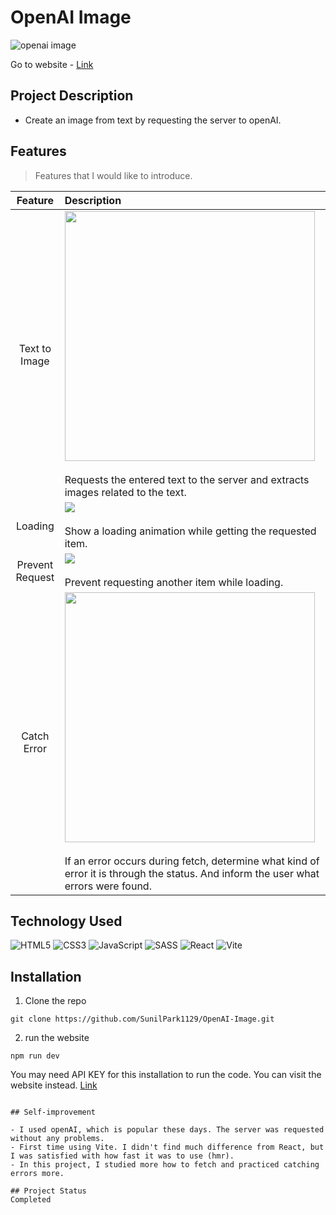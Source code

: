 # OpenAI Image
![openai image](https://user-images.githubusercontent.com/106734133/217092625-692658eb-7e13-4de7-bb2e-25aa116ec2d7.jpg)

Go to website - [Link](https://sp-ai-image.netlify.app/)

## Project Description

- Create an image from text by requesting the server to openAI.

## Features
> Features that I would like to introduce.

|Feature|Description|
|:--:|:--|
|Text to Image|<img src="https://user-images.githubusercontent.com/106734133/217093052-068595f5-a23b-4c35-9f66-48e9e520fe76.jpg" height="400"><br><br>Requests the entered text to the server and extracts images related to the text.|
|Loading|<img src="https://user-images.githubusercontent.com/106734133/217094186-91f45a16-2bd8-4d17-96f7-2c88561a162d.jpg"><br><br>Show a loading animation while getting the requested item.|
|Prevent Request|<img src="https://user-images.githubusercontent.com/106734133/217094633-3dba2d21-d5b5-463e-92a2-25e7e7d41301.jpg"><br><br>Prevent requesting another item while loading.|
|Catch Error|<img src="https://user-images.githubusercontent.com/106734133/217095836-2d919e6e-67e2-4fa9-ab79-b390e41d0d5c.jpg" height="400"><br><br>If an error occurs during fetch, determine what kind of error it is through the status. And inform the user what errors were found.|

## Technology Used

![HTML5](https://img.shields.io/badge/html5-%23E34F26.svg?style=for-the-badge&logo=html5&logoColor=white) ![CSS3](https://img.shields.io/badge/css3-%231572B6.svg?style=for-the-badge&logo=css3&logoColor=white) ![JavaScript](https://img.shields.io/badge/javascript-%23323330.svg?style=for-the-badge&logo=javascript&logoColor=%23F7DF1E) ![SASS](https://img.shields.io/badge/SASS-hotpink.svg?style=for-the-badge&logo=SASS&logoColor=white) ![React](https://img.shields.io/badge/react-%2320232a.svg?style=for-the-badge&logo=react&logoColor=%2361DAFB) ![Vite](https://img.shields.io/badge/vite-%23646CFF.svg?style=for-the-badge&logo=vite&logoColor=white)

## Installation
1. Clone the repo
```
git clone https://github.com/SunilPark1129/OpenAI-Image.git
```
2. run the website
```
npm run dev
```
You may need API KEY for this installation to run the code.
You can visit the website instead. [Link](https://sp-ai-image.netlify.app/)
```

## Self-improvement

- I used openAI, which is popular these days. The server was requested without any problems.
- First time using Vite. I didn't find much difference from React, but I was satisfied with how fast it was to use (hmr).
- In this project, I studied more how to fetch and practiced catching errors more.

## Project Status
Completed
